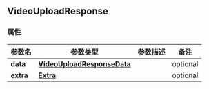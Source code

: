 <a name="VideoUploadResponse"></a>
## VideoUploadResponse
### 属性
参数名 | 参数类型 | 参数描述 | 备注
------------ | ------------- | ------------- | -------------
**data** | [**VideoUploadResponseData**](#VideoUploadResponseData) |  |  optional
**extra** | [**Extra**](#Extra) |  |  optional

<markdown src="./VideoUploadResponseData.md"/>
<markdown src="./Extra.md"/>
